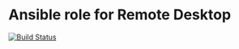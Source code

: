 # Ansible role for Remote Desktop

[![Build Status][travisci-badge]][travisci]

<!-- Links Referenced -->

[travisci]:             https://travis-ci.org/govcloud/ansible-role-xrdp
[travisci-badge]:       https://travis-ci.org/govcloud/ansible-role-xrdp.png?branch=master
